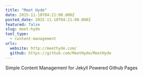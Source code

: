 ```yaml
---
title: "Meet Hyde"
date: 2015-11-10T04:21:00.000Z
posted_date: 2015-11-10T04:21:00.000Z
featured: false
slug: meet-hyde
tool_type: 
  - content-management
urls:
  website: http://meethyde.com/
  github: https://github.com/MeetHyde/MeetHyde
---
```

Simple Content Management for Jekyll Powered Github Pages




